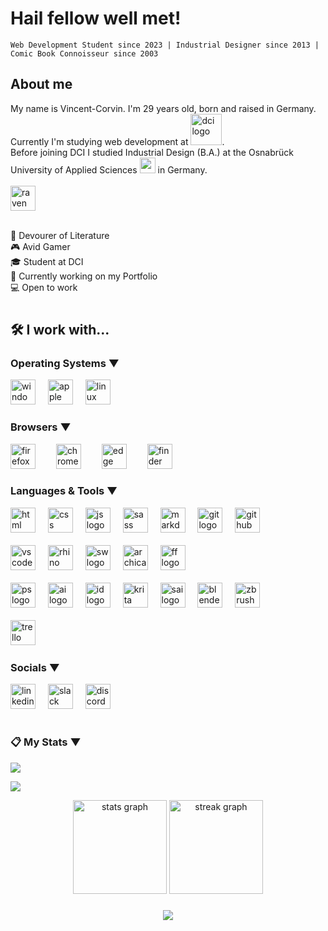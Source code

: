 # Hail fellow well met!


```
Web Development Student since 2023 | Industrial Designer since 2013 | Comic Book Connoisseur since 2003
```

## About me 

<p>
    My name is Vincent-Corvin. I'm 29 years old, born and raised in Germany. Currently I'm studying web development at <a href="https://digitalcareerinstitute.org"><img width="50px" alt="dci logo" src="https://digitalcareerinstitute.org/wp-content/uploads/2022/04/DCI_COLORS_June24_logo_wordmark_blue.svg" ></a>.<br>Before joining DCI I studied Industrial Design (B.A.) at the <a href="https://www.hs-osnabrueck.de/en/" style="text-decoration: none;"> Osnabrück University of Applied Sciences</a> <a href="https://www.hs-osnabrueck.de/en/study/study-offerings/bachelor/industrial-product-design-ba/"><img src="https://i.ibb.co/93TqKJr/Uo-AS-cropped.png" width="25" /></a> in Germany.<br>
    <br>
    <img src="https://slack-imgs.com/?c=1&o1=gu&url=https%3A%2F%2Femoji.slack-edge.com%2FT7HTC0C6B%2Fcrow%2F20a5365ff996ea8d.gif" width="40px" alt="raven" />
    <!--~Fare well
    <br>
    <i>Corvin</i>
        <br>-->
    <br>
    <br>

</p>

📖 Devourer of Literature<br>
🎮 Avid Gamer<br>
🎓 Student at <a href="https://digitalcareerinstitute.org" style="text-decoration: none;">DCI</a><br>
📝 Currently working on my Portfolio<br>
💻 Open to work<br>


#

## 🛠 I work with... 

### Operating Systems ▼

<div align="left">
  <img src="https://evo.audio/wp-content/uploads/2016/05/Windows-10-Icon.png" height="40" alt="windows 10 logo"  />
  <img width="12" />
  <img src="https://logo.com/image-cdn/images/kts928pd/production/9fa92ac5a9498502d2707ced798d763fe7490ecc-1600x1026.png?w=1080&q=72&fm=webp" height="40" alt="apple logo" />
  <img width="12" />
  <img src="https://i.ibb.co/zfg4KBs/linux-cropped.png" height="40" alt="linux logo"  />
</div>

###

### Browsers ▼ 

<div align="left">
<img src="https://upload.wikimedia.org/wikipedia/commons/e/e7/Firefox_logo%2C_2019.png" height="40" alt="firefox logo" />
  <img width="25" />
  <img src="https://upload.wikimedia.org/wikipedia/commons/8/87/Google_Chrome_icon_%282011%29.png" height="40" alt="chrome logo"  />
  <img width="25" />
  <img src="https://upload.wikimedia.org/wikipedia/commons/7/7e/Microsoft_Edge_logo_%282019%29.png" height="40" alt="edge logo"  />
  <img width="25" />
  <img src="https://i.ibb.co/8P4jKdD/Finder-Icon-mac-OS-Big-Sur-cropped.png" height="40" alt="finder logo" />
</div>

###

### Languages & Tools ▼

<div align="left">
  <img src="https://upload.wikimedia.org/wikipedia/commons/6/61/HTML5_logo_and_wordmark.svg" height="40" alt="html logo"  />
  <img width="12" />
  <img src="https://upload.wikimedia.org/wikipedia/commons/d/d5/CSS3_logo_and_wordmark.svg" height="40" alt="css logo"  />
  <img width="12" />
  <img src="https://upload.wikimedia.org/wikipedia/commons/d/dc/Javascript-shield.png" height="40" alt="js logo"  />
  <img width="12" />
  <img src="https://upload.wikimedia.org/wikipedia/commons/9/96/Sass_Logo_Color.svg" height="40" alt="sass logo"  />
  <img width="12" />
  <img src="https://i.ibb.co/g95rVyc/markdown-1024x731.png" height="40" alt="markdown logo"  />
  <img width="12" />
  <img src="https://cdn.jsdelivr.net/gh/devicons/devicon/icons/git/git-original.svg" height="40" alt="git logo"  />
  <img width="12" />
  <img src="https://icones.pro/wp-content/uploads/2021/06/icone-github-grise.png" height="40" alt="github logo"  />
  <img width="12" />
</div>
<br>
<div align="left">
  <img src="https://cdn.jsdelivr.net/gh/devicons/devicon/icons/vscode/vscode-original.svg" height="40" alt="vscode logo"  />
  <img width="12" />
  <img src="https://www.rhino3d.com/8/v8-icon-small.png" height="40" alt="rhino 3d logo"  />
  <img width="12" />
  <img src="https://upload.wikimedia.org/wikipedia/en/d/d2/SolidWorks_Logo.svg" height="40" alt="sw logo"  />
  <img width="12" />
  <img src="https://upload.wikimedia.org/wikipedia/commons/e/e6/Archicad-logo-1.png" height="40" alt="archicad logo"  />
  <img width="12" />
  <img src="https://www.nota3d.com/wp-content/uploads/2020/08/FREEFORM-1.png" height="40" alt="ff logo"  />
  <img width="12" />
  </div>
  <br>
  <div align="left">
   <img src="https://upload.wikimedia.org/wikipedia/commons/a/af/Adobe_Photoshop_CC_icon.svg" height="40" alt="ps logo"  />
  <img width="12" />
   <img src="https://upload.wikimedia.org/wikipedia/commons/f/fb/Adobe_Illustrator_CC_icon.svg" height="40" alt="ai logo"  />
  <img width="12" />
   <img src="https://upload.wikimedia.org/wikipedia/commons/4/48/Adobe_InDesign_CC_icon.svg" height="40" alt="id logo"  />
   <img width="12" />
  <img src="https://upload.wikimedia.org/wikipedia/commons/7/73/Calligrakrita-base.svg" height="40" alt="krita logo"  />
  <img width="12" />
   <img src="https://upload.wikimedia.org/wikipedia/commons/c/c2/Paint_tool_sai_logo.png" height="40" alt="sai logo"  />
  <img width="12" />
   <img src="https://upload.wikimedia.org/wikipedia/commons/0/0c/Blender_logo_no_text.svg" height="40" alt="blender logo"  />
  <img width="12" />
   <img src="https://seeklogo.com/images/Z/ZBrush-logo-43D6324DC8-seeklogo.com.png" height="40" alt="zbrush logo"  />
<img width="12" />
  </div>
  <br>
  <div align="left">
  <img src="https://cdn.jsdelivr.net/gh/devicons/devicon/icons/trello/trello-plain.svg" height="40" alt="trello logo"  />
  <img width="12" />
    </div>


###



###

### Socials ▼

<div align="left">
<a href="www.linkedin.com/in/vincent-corvin-gnodtke"><img src="https://skillicons.dev/icons?i=linkedin" height="40" alt="linkedin logo" /></a>
  <img width="12" />
  <a href="https://dcistudents.slack.com/team/U05G01AGZNC"><img src="https://cdn.jsdelivr.net/gh/devicons/devicon/icons/slack/slack-original.svg" height="40" alt="slack logo"  /></a>
  <img width="12" />
  <img src="https://skillicons.dev/icons?i=discord" height="40" alt="discord logo" />
  <img width="12" />
</div>

#

###

### 📋 My Stats ▼

![](https://komarev.com/ghpvc/?username=VCorvinus&color=4000ff)
<br>

![](https://github-readme-stats.vercel.app/api?username=VCorvinus&theme=dark&show_icons=true)

<div align="center">
  <img src="https://github-readme-stats.vercel.app/api?username=VCorvinus&hide_title=false&hide_rank=false&show_icons=true&include_all_commits=true&count_private=true&disable_animations=false&theme=github_dark&locale=en&hide_border=true&order=1" height="150" alt="stats graph"  />
  <img src="https://streak-stats.demolab.com?user=VCorvinus&locale=en&mode=daily&theme=github_dark&hide_border=true&border_radius=5&order=3" height="150" alt="streak graph"  />
</div>

###

<div align="center">
  <img src="https://profile-counter.glitch.me/VCorvinus/count.svg?"  />
</div>

###
